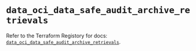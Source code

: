 # `data_oci_data_safe_audit_archive_retrievals`

Refer to the Terraform Registory for docs: [`data_oci_data_safe_audit_archive_retrievals`](https://registry.terraform.io/providers/oracle/oci/6.18.0/docs/data-sources/data_safe_audit_archive_retrievals).
